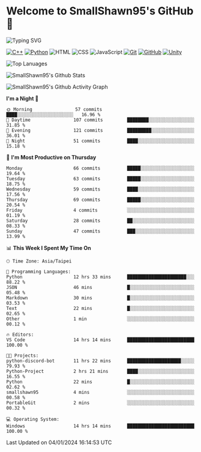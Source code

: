 # Welcome to SmallShawn95's GitHub 👋

![Typing SVG](https://readme-typing-svg.demolab.com/?lines=print("Hello,+world");cout+>>+"Hello,+world!";console.log("Hello,+world!")&center=true&size=22)

<!--
![GitHub User's Stars](https://img.shields.io/github/stars/smallshawn95?color=orange&label=Stars&labelColor=yellow)
![GitHub Followers](https://img.shields.io/github/followers/smallshawn95?color=orange&label=Followers&labelColor=FFDBAC)
-->

<!-- https://shields.io/, https://simpleicons.org/ -->
[![C++](https://img.shields.io/badge/-C++-00599C?style=flat-square&logo=cplusplus)](https://cplusplus.com/)
[![Python](https://img.shields.io/badge/-Python-3776AB?style=flat-square&logo=python&logoColor=ffffff)](https://www.python.org/)
![HTML](https://img.shields.io/badge/-HTML-E34F26?style=flat-square&logo=html5&logoColor=ffffff)
![CSS](https://img.shields.io/badge/-CSS-1572B6?style=flat-square&logo=css3)
![JavaScript](https://img.shields.io/badge/-JavaScript-F7DF1E?style=flat-square&logo=javascript&logoColor=ffffff)
[![Git](https://img.shields.io/badge/-Git-f05032?style=flat-square&logo=git&logoColor=ffffff)](https://git-scm.com/)
[![GitHub](https://img.shields.io/badge/-GitHub-181717?style=flat-square&logo=github)](https://github.com/)
[![Unity](https://img.shields.io/badge/-Unity-000000?style=flat-square&logo=unity)](https://unity.com/)

![Top Lanuages](https://github-readme-stats.vercel.app/api/top-langs/?username=smallshawn95&theme=holi&layout=donut&size_weight=0.5&count_weight=0.5&exclude_repo=smallshawn95.github.io)

![SmallShawn95's Github Stats](https://github-readme-stats.vercel.app/api?username=smallshawn95&theme=holi&show_icons=true)

![SmallShawn95's Github Activity Graph](https://github-readme-activity-graph.vercel.app/graph?username=smallshawn95&theme=tokyo-night)

<!-- ![SmallShawn95's WakaTime Stats](https://github-readme-stats.vercel.app/api/wakatime?username=smallshawn95) -->
<!-- ![Repositorie Card](https://github-readme-stats.vercel.app/api/pin/?username=smallshawn95&repo=Python-Discord-Bot-Course&theme=holi) -->
<!-- ![Repositorie Card](https://github-readme-stats.vercel.app/api/pin/?username=smallshawn95&repo=ZeroJudge-Code&theme=holi) -->

<!--START_SECTION:waka-->
**I'm a Night 🦉** 

```text
🌞 Morning                57 commits          ████░░░░░░░░░░░░░░░░░░░░░   16.96 % 
🌆 Daytime                107 commits         ████████░░░░░░░░░░░░░░░░░   31.85 % 
🌃 Evening                121 commits         █████████░░░░░░░░░░░░░░░░   36.01 % 
🌙 Night                  51 commits          ████░░░░░░░░░░░░░░░░░░░░░   15.18 % 
```
📅 **I'm Most Productive on Thursday** 

```text
Monday                   66 commits          █████░░░░░░░░░░░░░░░░░░░░   19.64 % 
Tuesday                  63 commits          █████░░░░░░░░░░░░░░░░░░░░   18.75 % 
Wednesday                59 commits          ████░░░░░░░░░░░░░░░░░░░░░   17.56 % 
Thursday                 69 commits          █████░░░░░░░░░░░░░░░░░░░░   20.54 % 
Friday                   4 commits           ░░░░░░░░░░░░░░░░░░░░░░░░░   01.19 % 
Saturday                 28 commits          ██░░░░░░░░░░░░░░░░░░░░░░░   08.33 % 
Sunday                   47 commits          ███░░░░░░░░░░░░░░░░░░░░░░   13.99 % 
```


📊 **This Week I Spent My Time On** 

```text
🕑︎ Time Zone: Asia/Taipei

💬 Programming Languages: 
Python                   12 hrs 33 mins      ██████████████████████░░░   88.22 % 
JSON                     46 mins             █░░░░░░░░░░░░░░░░░░░░░░░░   05.48 % 
Markdown                 30 mins             █░░░░░░░░░░░░░░░░░░░░░░░░   03.53 % 
Text                     22 mins             █░░░░░░░░░░░░░░░░░░░░░░░░   02.65 % 
Other                    1 min               ░░░░░░░░░░░░░░░░░░░░░░░░░   00.12 % 

🔥 Editors: 
VS Code                  14 hrs 14 mins      █████████████████████████   100.00 % 

🐱‍💻 Projects: 
python-discord-bot       11 hrs 22 mins      ████████████████████░░░░░   79.93 % 
Python-Project           2 hrs 21 mins       ████░░░░░░░░░░░░░░░░░░░░░   16.55 % 
Python                   22 mins             █░░░░░░░░░░░░░░░░░░░░░░░░   02.62 % 
smallshawn95             4 mins              ░░░░░░░░░░░░░░░░░░░░░░░░░   00.58 % 
PortableGit              2 mins              ░░░░░░░░░░░░░░░░░░░░░░░░░   00.32 % 

💻 Operating System: 
Windows                  14 hrs 14 mins      █████████████████████████   100.00 % 
```


 Last Updated on 04/01/2024 16:14:53 UTC
<!--END_SECTION:waka-->

<!--
**smallshawn95/smallshawn95** is a ✨ _special_ ✨ repository because its `README.md` (this file) appears on your GitHub profile.

- 🔭 I’m currently working on ...
- 🌱 I’m currently learning ...
- 👯 I’m looking to collaborate on ...
- 🤔 I’m looking for help with ...
- 💬 Ask me about ...
- 📫 How to reach me: ...
- 😄 Pronouns: ...
- ⚡ Fun fact: ...
-->
